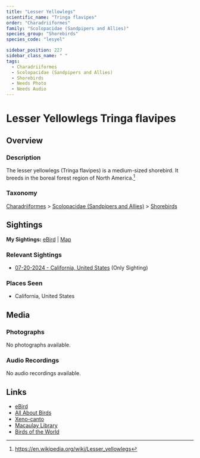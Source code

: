 ```yaml
---
title: "Lesser Yellowlegs"
scientific_name: "Tringa flavipes"
order: "Charadriiformes"
family: "Scolopacidae (Sandpipers and Allies)"
species_group: "Shorebirds"
species_code: "lesyel"

sidebar_position: 227
sidebar_class_name: " "
tags: 
  - Charadriiformes
  - Scolopacidae (Sandpipers and Allies)
  - Shorebirds
  - Needs Photo
  - Needs Audio
---
```


# Lesser Yellowlegs <span className='sci_name'>Tringa flavipes</span>

## Overview

### Description
The lesser yellowlegs (Tringa flavipes) is a medium-sized shorebird. It breeds in the boreal forest region of North America.[^1]

[^1]: https://en.wikipedia.org/wiki/Lesser_yellowlegs

### Taxonomy
[Charadriiformes](/tags/charadriiformes) > [Scolopacidae (Sandpipers and Allies)](/tags/scolopacidae-sandpipers-and-allies) > [Shorebirds](/tags/shorebirds)


## Sightings

**My Sightings:** [eBird](https://ebird.org/lifelist?r=world&time=life&spp=lesyel) | [Map](/map?species_code=lesyel)

### Relevant Sightings

* [07-20-2024 - California, United States](https://ebird.org/checklist/S190446672) (Only Sighting)

### Places Seen

* California, United States



## Media
### Photographs
No photographs available.

### Audio Recordings
No audio recordings available.

## Links
* [eBird](https://ebird.org/species/lesyel) 
* [All About Birds](https://www.allaboutbirds.org/guide/lesyel) 
* [Xeno-canto](https://www.xeno-canto.org/species/tringa-flavipes) 
* [Macaulay Library](https://search.macaulaylibrary.org/catalog?taxonCode=lesyel&sort=rating_rank_desc)
* [Birds of the World](https://birdsoftheworld.org/bow/species/lesyel)
